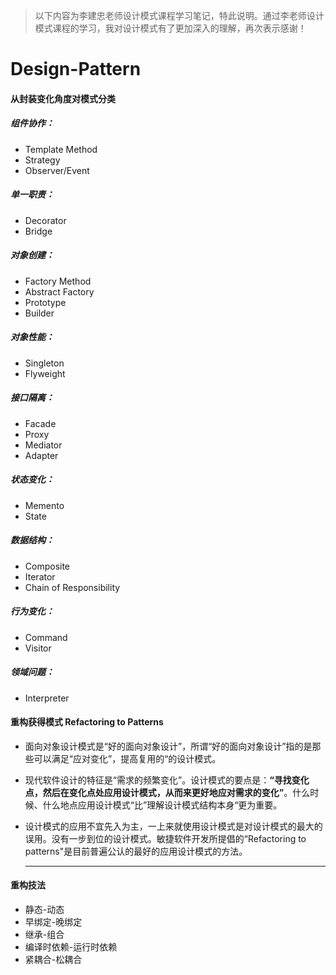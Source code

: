 > 以下内容为李建忠老师设计模式课程学习笔记，特此说明。通过李老师设计模式课程的学习，我对设计模式有了更加深入的理解，再次表示感谢！


# Design-Pattern
#### **从封装变化角度对模式分类**

##### 组件协作：

- Template Method
- Strategy
- Observer/Event

##### 单一职责：

- Decorator
- Bridge

##### 对象创建：

- Factory Method
- Abstract Factory
- Prototype
- Builder

##### 对象性能：

- Singleton
- Flyweight

##### 接口隔离：

- Facade
- Proxy
- Mediator
- Adapter

##### 状态变化：

- Memento
- State

##### 数据结构：

- Composite
- Iterator
- Chain of Responsibility

##### 行为变化：

- Command
- Visitor

##### 领域问题：

- Interpreter

#### 重构获得模式 Refactoring to Patterns

- 面向对象设计模式是“好的面向对象设计”，所谓“好的面向对象设计”指的是那些可以满足“应对变化”，提高复用的“的设计模式。

- 现代软件设计的特征是“需求的频繁变化”。设计模式的要点是：**“寻找变化点，然后在变化点处应用设计模式，从而来更好地应对需求的变化”**。什么时候、什么地点应用设计模式“比”理解设计模式结构本身“更为重要。

- 设计模式的应用不宜先入为主，一上来就使用设计模式是对设计模式的最大的误用。没有一步到位的设计模式。敏捷软件开发所提倡的“Refactoring to patterns"是目前普遍公认的最好的应用设计模式的方法。

  ------

#### **重构技法**

- 静态-动态
- 早绑定-晚绑定
- 继承-组合
- 编译时依赖-运行时依赖
- 紧耦合-松耦合
